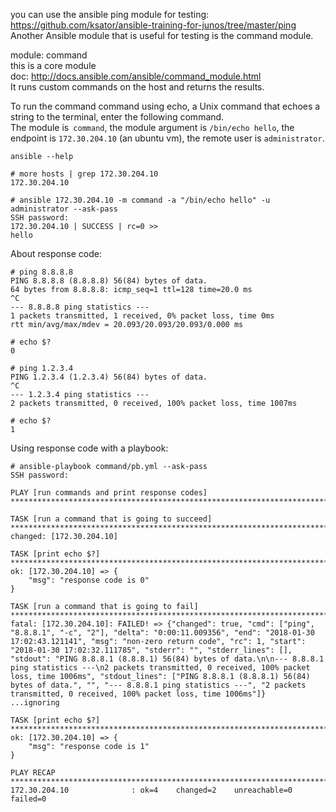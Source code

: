 you can use the ansible ping module for testing: https://github.com/ksator/ansible-training-for-junos/tree/master/ping  
Another Ansible module that is useful for testing is the command module.    

module: command  
this is a core module   
doc: http://docs.ansible.com/ansible/command_module.html   
It runs custom commands on the host and returns the results.  

To run the command command using echo, a Unix command that echoes a string to the terminal, enter the following command.  
The module is``` command```, the module argument is ```/bin/echo hello```, the endpoint is ```172.30.204.10``` (an ubuntu vm), the remote user is ```administrator```.

```
ansible --help
```
```
# more hosts | grep 172.30.204.10
172.30.204.10
```
```
# ansible 172.30.204.10 -m command -a "/bin/echo hello" -u administrator --ask-pass
SSH password: 
172.30.204.10 | SUCCESS | rc=0 >>
hello
```

About response code:  
```
# ping 8.8.8.8
PING 8.8.8.8 (8.8.8.8) 56(84) bytes of data.
64 bytes from 8.8.8.8: icmp_seq=1 ttl=128 time=20.0 ms
^C
--- 8.8.8.8 ping statistics ---
1 packets transmitted, 1 received, 0% packet loss, time 0ms
rtt min/avg/max/mdev = 20.093/20.093/20.093/0.000 ms

# echo $?
0
```
```
# ping 1.2.3.4
PING 1.2.3.4 (1.2.3.4) 56(84) bytes of data.
^C
--- 1.2.3.4 ping statistics ---
2 packets transmitted, 0 received, 100% packet loss, time 1007ms

# echo $?
1
```
Using response code with a playbook:
```
# ansible-playbook command/pb.yml --ask-pass
SSH password: 

PLAY [run commands and print response codes] *****************************************************************************************************************************

TASK [run a command that is going to succeed] ****************************************************************************************************************************
changed: [172.30.204.10]

TASK [print echo $?] *****************************************************************************************************************************************************
ok: [172.30.204.10] => {
    "msg": "response code is 0"
}

TASK [run a command that is going to fail] *******************************************************************************************************************************
fatal: [172.30.204.10]: FAILED! => {"changed": true, "cmd": ["ping", "8.8.8.1", "-c", "2"], "delta": "0:00:11.009356", "end": "2018-01-30 17:02:43.121141", "msg": "non-zero return code", "rc": 1, "start": "2018-01-30 17:02:32.111785", "stderr": "", "stderr_lines": [], "stdout": "PING 8.8.8.1 (8.8.8.1) 56(84) bytes of data.\n\n--- 8.8.8.1 ping statistics ---\n2 packets transmitted, 0 received, 100% packet loss, time 1006ms", "stdout_lines": ["PING 8.8.8.1 (8.8.8.1) 56(84) bytes of data.", "", "--- 8.8.8.1 ping statistics ---", "2 packets transmitted, 0 received, 100% packet loss, time 1006ms"]}
...ignoring

TASK [print echo $?] *****************************************************************************************************************************************************
ok: [172.30.204.10] => {
    "msg": "response code is 1"
}

PLAY RECAP ***************************************************************************************************************************************************************
172.30.204.10              : ok=4    changed=2    unreachable=0    failed=0   


```
